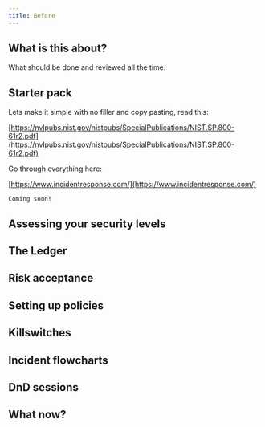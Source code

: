 ```yaml
---
title: Before
---
```


## What is this about?
What should be done and reviewed all the time.

## Starter pack
Lets make it simple with no filler and copy pasting, read this:

[https://nvlpubs.nist.gov/nistpubs/SpecialPublications/NIST.SP.800-61r2.pdf](https://nvlpubs.nist.gov/nistpubs/SpecialPublications/NIST.SP.800-61r2.pdf)

Go through everything here:

[https://www.incidentresponse.com/](https://www.incidentresponse.com/)

```
Coming soon!
```

## Assessing your security levels

## The Ledger

## Risk acceptance

## Setting up policies

## Killswitches

## Incident flowcharts

## DnD sessions

## What now?